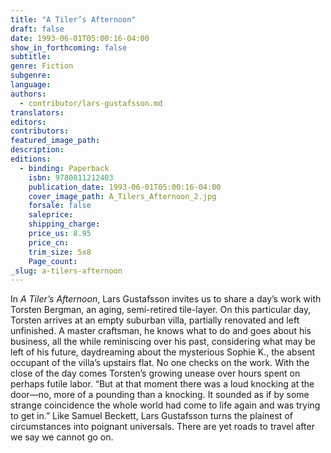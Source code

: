 ```yaml
---
title: "A Tiler’s Afternoon"
draft: false
date: 1993-06-01T05:00:16-04:00
show_in_forthcoming: false
subtitle:
genre: Fiction
subgenre:
language:
authors:
  - contributor/lars-gustafsson.md
translators:
editors:
contributors:
featured_image_path:
description:
editions:
  - binding: Paperback
    isbn: 9780811212403
    publication_date: 1993-06-01T05:00:16-04:00
    cover_image_path: A_Tilers_Afternoon_2.jpg
    forsale: false
    saleprice:
    shipping_charge:
    price_us: 8.95
    price_cn:
    trim_size: 5x8
    Page_count:
_slug: a-tilers-afternoon
---
```


In _A Tiler’s Afternoon_, Lars Gustafsson invites us to share a day’s work with Torsten Bergman, an aging, semi-retired tile-layer. On this particular day, Torsten arrives at an empty suburban villa, partially renovated and left unfinished. A master craftsman, he knows what to do and goes about his business, all the while reminiscing over his past, considering what may be left of his future, daydreaming about the mysterious Sophie K., the absent occupant of the villa’s upstairs flat. No one checks on the work. With the close of the day comes Torsten’s growing unease over hours spent on perhaps futile labor. “But at that moment there was a loud knocking at the door—no, more of a pounding than a knocking. It sounded as if by some strange coincidence the whole world had come to life again and was trying to get in.” Like Samuel Beckett, Lars Gustafsson turns the plainest of circumstances into poignant universals. There are yet roads to travel after we say we cannot go on.

